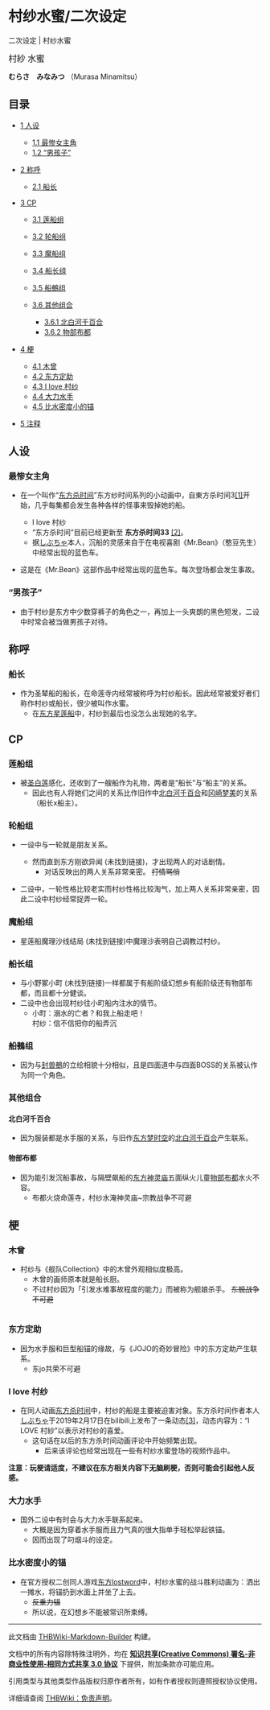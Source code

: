# 村纱水蜜/二次设定

<!-- source html: G:\repos\THBWiki-Markdown-Builder\THBWikiMarkdown\Temp\main\9\99\ns0%3A%E6%9D%91%E7%BA%B1%E6%B0%B4%E8%9C%9C%2F%E4%BA%8C%E6%AC%A1%E8%AE%BE%E5%AE%9A.html -->

二次设定 | 村纱水蜜

  
<big>村紗 水蜜</big>  

 **むらさ　みなみつ** （Murasa  Minamitsu）
  

## 目录

- [1 人设](#人设)

  - [1.1 最惨女主角](#最惨女主角)
  - [1.2 “男孩子”](#“男孩子”)



- [2 称呼](#称呼)

  - [2.1 船长](#船长)



- [3 CP](#CP)

  - [3.1 莲船组](#莲船组)
  - [3.2 轮船组](#轮船组)
  - [3.3 魔船组](#魔船组)
  - [3.4 船长组](#船长组)
  - [3.5 船鵺组](#船鵺组)
  - [3.6 其他组合](#其他组合)

    - [3.6.1 北白河千百合](#北白河千百合)
    - [3.6.2 物部布都](#物部布都)






- [4 梗](#梗)

  - [4.1 木曾](#木曾)
  - [4.2 东方定助](#东方定助)
  - [4.3 I love 村纱](#I_love_村纱)
  - [4.4 大力水手](#大力水手)
  - [4.5 比水密度小的锚](#比水密度小的锚)



- [5 注释](#注释)




## 人设
### 最惨女主角
- 在一个叫作“[东方杀时间](./东方杀时间.md)”东方纱时间系列的小动画中，自東方杀时间3[[1]](https://b23.tv/UPpffhA)开始，几乎每集都会发生各种各样的怪事来毁掉她的船。
  - I love 村纱
  - “东方杀时间”目前已经更新至 **东方杀时间33** [[2]](https://b23.tv/K6Z5st7)。
  - 据[しぶちゃ](./しぶちゃ.md)本人，沉船的灵感来自于在电视喜剧《Mr.Bean》（憨豆先生）中经常出现的蓝色车。


- [](./文件-the_Blue_Car_in_MrBean.jpg.md)这是在《Mr.Bean》这部作品中经常出现的蓝色车。每次登场都会发生事故。

### “男孩子”
- 由于村纱是东方中少数穿裤子的角色之一，再加上一头爽朗的黑色短发，二设中时常会被当做男孩子对待。

## 称呼
### 船长
- 作为圣辇船的船长，在命莲寺内经常被称呼为村纱船长。因此经常被爱好者们称作村纱或船长，很少被叫作水蜜。
  - 在[东方星莲船](./东方星莲船.md)中，村纱到最后也没怎么出现她的名字。


## CP
### 莲船组
- 被[圣白莲](./圣白莲.md)感化，还收到了一艘船作为礼物，两者是“船长”与“船主”的关系。
  - 因此也有人将她们之间的关系比作旧作中[北白河千百合](./北白河千百合.md)和[冈崎梦美](./冈崎梦美.md)的关系（船长x船主）。


### 轮船组
- 一设中与一轮就是朋友关系。
  - 然而直到东方刚欲异闻 (未找到链接)，才出现两人的对话剧情。
    - 对话反映出的两人关系非常亲密。 ~~打情骂俏~~ 


- 二设中，一轮性格比较老实而村纱性格比较淘气，加上两人关系非常亲密，因此二设中村纱经常捉弄一轮。

### 魔船组
- 星莲船魔理沙线结局 (未找到链接)中魔理沙表明自己调教过村纱。

### 船长组
- 与小野冢小町 (未找到链接)一样都属于有船阶级幻想乡有船阶级还有物部布都，而且都十分健谈。
- 二设中也会出现村纱往小町船内注水的情节。
  - 小町：溺水的亡者？和我上船走吧！  
村纱：信不信把你的船弄沉


### 船鵺组
- 因为与[封兽鵺](./封兽鵺.md)的立绘相貌十分相似，且是四面道中与四面BOSS的关系被认作为同一个角色。

### 其他组合
#### 北白河千百合
- 因为服装都是水手服的关系，与旧作[东方梦时空](./东方梦时空.md)的[北白河千百合](./北白河千百合.md)产生联系。

#### 物部布都
- 因为能引发沉船事故，与隔壁飙船的[东方神灵庙](./东方神灵庙.md)五面纵火儿童[物部布都](./物部布都.md)水火不容。
  - 布都火烧命莲寺，村纱水淹神灵庙~宗教战争不可避


## 梗
### 木曾
- 村纱与《舰队Collection》中的木曾外观相似度极高。
  - 木曾的画师原本就是船长厨。
  - 不过村纱因为「引发水难事故程度的能力」而被称为舰娘杀手。 ~~东舰战争不可避~~ 

 ~~~~   
 ~~~~ 
  

### 东方定助
- 因为水手服和巨型船锚的缘故，与《JOJO的奇妙冒险》中的东方定助产生联系。
  - 东jo共荣不可避


### I love 村纱
- 在同人动画[东方杀时间](./东方杀时间.md)中，村纱的船是主要被迫害对象。东方杀时间作者本人[しぶちゃ](./しぶちゃ.md)于2019年2月17日在bilibili上发布了一条动态[[3]](https://b23.tv/wDyBcm)，动态内容为：“I LOVE 村紗”以表示对村纱的喜爱。
  - 这句话在以后的东方杀时间动画评论中开始频繁出现。
    - 后来该评论也经常出现在一些有村纱水蜜登场的视频作品中。



  
 **注意：玩梗请适度，不建议在东方相关内容下无脑刷梗，否则可能会引起他人反感。** 
  

### 大力水手
- 国外二设中有时会与大力水手联系起来。
  - 大概是因为穿着水手服而且力气真的很大指单手轻松举起铁锚。
  - 因而出现了叼烟斗的设定。


### 比水密度小的锚
- 在官方授权二创同人游戏[东方lostword](./东方LostWord.md)中，村纱水蜜的战斗胜利动画为：洒出一摊水，将锚扔到水面上并坐了上去。
  -  ~~反重力锚~~ 
  - 所以说，在幻想乡不能被常识所束缚。








---

此文档由 [THBWiki-Markdown-Builder](https://github.com/Delsin-Yu/THBWiki-Markdown-Builder) 构建。

文档中的所有内容除特殊注明外，均在 [**知识共享(Creative Commons) 署名-非商业性使用-相同方式共享 3.0 协议**](https://creativecommons.org/licenses/by-sa/3.0/deed.zh-hans) 下提供，附加条款亦可能应用。

引用类型与其他类型作品版权归原作者所有，如有作者授权则遵照授权协议使用。

详细请查阅 [THBWiki：免责声明](https://thbwiki.cc/THBWiki:%E5%85%8D%E8%B4%A3%E5%A3%B0%E6%98%8E)。

